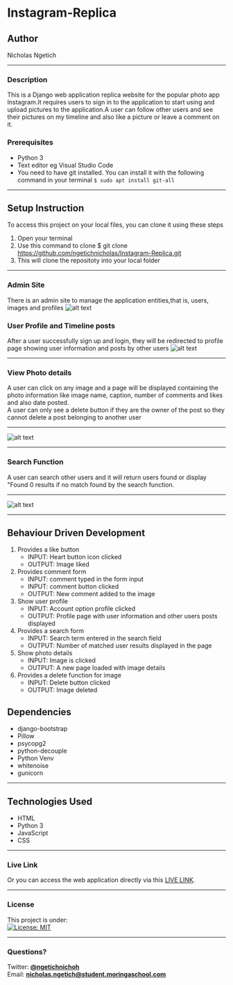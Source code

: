 # Instagram-Replica
## Author
Nicholas Ngetich
*****
### Description
This is a Django web application replica website for the popular photo app Instagram.It requires users to sign in to the application to start using and upload pictures to the application.A user can follow other users and see their pictures on my timeline and also like a picture or leave a comment on it.

### Prerequisites
* Python 3
* Text editor eg Visual Studio Code
* You need to have git installed. You can install it with the following command in your terminal
`$ sudo apt install git-all`
*****
## Setup Instruction
To access this project on your local files, you can clone it using these steps
1. Open your terminal
1. Use this command to clone $ git clone https://github.com/ngetichnicholas/Instagram-Replica.git
1. This will clone the repositoty into your local folder
*****
### Admin Site
There is an admin site to manage the application entities,that is,  users, images and profiles
![alt text](https://res.cloudinary.com/dbos9xidr/image/upload/v1626157955/Screenshot_from_2021-07-13_09-31-59_mdnl20.png)
### User Profile and Timeline posts
After a user successfully sign up and login, they will be redirected to profile page showing user information and posts by other users
![alt text](https://res.cloudinary.com/dbos9xidr/image/upload/v1626157017/screencapture-nick-instagram-herokuapp-accounts-profile-2021-07-13-09_09_20_rhwfbf.png)
*****
### View Photo details
A user can click on any image and a page will be displayed containing the photo information like image name, caption, number of comments and likes and also date posted.  
A user can only see a delete button if they are the owner of the post so they cannot delete a post belonging to another user
*****
![alt text](https://res.cloudinary.com/dbos9xidr/image/upload/v1626157362/screencapture-nick-instagram-herokuapp-photo-10-2021-07-13-09_10_58_ktsjzu.png)
*****
### Search Function
A user can search other users and it will return users found or display "Found 0 results if no match found by the search function.
*****
![alt text](https://res.cloudinary.com/dbos9xidr/image/upload/v1626157535/screencapture-127-0-0-1-8000-search-2021-07-13-09_25_11_d1wgdy.png)
*****
## Behaviour Driven Development
1. Provides a like button
   - INPUT: Heart  button icon clicked
   - OUTPUT: Image liked
1. Provides comment form
   - INPUT: comment typed in the form input
   - INPUT: comment button clicked
   - OUTPUT: New comment added to the image
1. Show user profile 
   - INPUT: Account option profile clicked
   - OUTPUT: Profile page with user information and other users posts displayed
1. Provides a search form
   - INPUT: Search term entered in the search field
   - OUTPUT: Number of matched user results displayed in the page
1. Show photo details
   - INPUT: Image is clicked
   - OUTPUT: A new page loaded with image details
1. Provides a delete function for image
   - INPUT: Delete button clicked
   - OUTPUT: Image deleted
## Dependencies
* django-bootstrap
* Pillow
* psycopg2
* python-decouple
* Python Venv
* whitenoise
* gunicorn
*****
## Technologies Used
* HTML
* Python 3
* JavaScript
* CSS
******
### Live Link
Or you can access the web application directly via this [LIVE LINK](https://nick-instagram.herokuapp.com/).
*****
### License
This project is under:  
[![License: MIT](https://img.shields.io/badge/License-MIT-yellow.svg)](/LICENSE)
*****
### Questions?
Twitter: **[@ngetichnichoh](https://twitter.com/ngetichnichoh)**  
Email: **[nicholas.ngetich@student.moringaschool.com](mailto:nicholas.ngetich@student.moringaschool.com)**